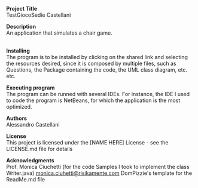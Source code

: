 **Project Title**<br>
TestGiocoSedie Castellani
<br>

**Description**<br>
An application that simulates a chair game.  
<br>

**Installing**<br>
The program is to be installed by clicking on the shared link and selecting the resources desired, since it is composed by multiple files, such as Questions, the Package containing the code, the UML class diagram, etc. etc.
<br>

**Executing program**<br>
The program can be runned with several IDEs. For instance, the IDE I used to code the program is NetBeans, for which the application is the most optimized. 
<br>

**Authors**<br>
Alessandro Castellani 
<br>

**License**<br>
This project is licensed under the [NAME HERE] License - see the LICENSE.md file for details
<br>

**Acknowledgments**<br>
Prof. Monica Ciuchetti (for the code Samples I took to implement the class Writer.java) monica.ciuhetti@risikamente.com
DomPizzie's template for the ReadMe.md file 

